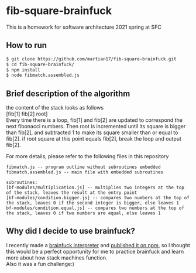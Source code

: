 # fib-square-brainfuck
This is a homework for software architecture 2021 spring at SFC

## How to run
```bash
$ git clone https://github.com/martian17/fib-square-brainfuck.git
$ cd fib-square-brainfuck/
$ npm install
$ node fibmatch.assembled.js
```
## Brief description of the algorithm
the content of the stack looks as follows  
[fib[1] fib[2] root]  
Every time there is a loop, fib[1] and fib[2] are updated to correspond the next fibonacci numbers. Then root is incremented until its square is bigger than fib[2], and subtracted 1 to make its square smaller than or equal to fib[2]. if root square at this point equals fib[2], break the loop and output fib[2].  
  
For more details, please refer to the following files in this repository  
```
fibmatch.js -- program outline without subroutines embedded
fibmatch.assembled.js -- main file with embedded subroutines

subroutines:
[bf-modules/multiplication.js] -- multiplies two integers at the top of the stack, leaves the result at the entry point
[bf-modules/condition.bigger.js] -- compares two numbers at the top of the stack, leaves 0 if the second integer is bigger, else leaves 1
bf-modules/condition.equal.js] -- compares two numbers at the top of the stack, leaves 0 if two numbers are equal, else leaves 1
```
## Why did I decide to use brainfuck?
I recently made a [brainfuck interpreter](https://github.com/martian17/jsbf) and [published it on npm](https://www.npmjs.com/package/@martian17/fuckjs), so I thought this would be a perfect opportunity for me to practice brainfuck and learn more about how stack machines function.  
Also it was a fun challenge:)
